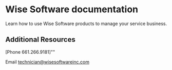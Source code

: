 # Wise Software documentation

Learn how to use Wise Software products to manage your service business.

## Additional Resources

[Phone 661.266.9181]""

Email technician@wisesoftwareinc.com




